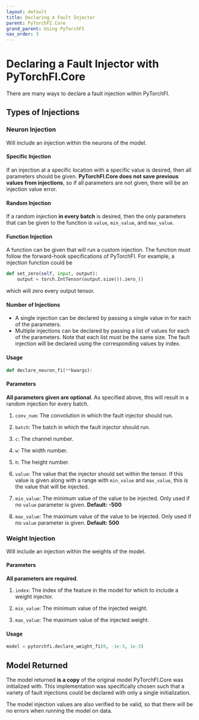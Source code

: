```yaml
---
layout: default
title: Declaring A Fault Injector
parent: PyTorchFI.Core
grand_parent: Using PyTorchFI
nav_order: 3
---
```


# Declaring a Fault Injector with PyTorchFI.Core

There are many ways to declare a fault injection within PyTorchFI.

## Types of Injections

### Neuron Injection

Will include an injection within the neurons of the model.

#### Specific Injection

If an injection at a specific location with a specific value is desired, then all parameters should be given. **PyTorchFI.Core does not save previous values from injections**, so if all parameters are not given, there will be an injection value error.

#### Random Injection

If a random injection **in every batch** is desired, then the only parameters that can be given to the function is `value`, `min_value`, and `max_value`.

#### Function Injection

A function can be given that will run a custom injection. The function must follow the forward-hook specifications of PyTorchFI. For example, a injection function could be

```python
def set_zero(self, input, output):
    output = torch.IntTensor(output.size()).zero_()
```

which will zero every output tensor.

#### Number of Injections

- A single injection can be declared by passing a single value in for each of the parameters.
- Multiple injections can be declared by passing a list of values for each of the parameters. Note that each list must be the same size. The fault injection will be declared using the corresponding values by index.

#### Usage

```python
def declare_neuron_fi(**kwargs):
```

#### Parameters

**All parameters given are optional**. As specified above, this will result in a random injection for every batch.

1. `conv_num`: The convolution in which the fault injector should run.

2. `batch`: The batch in which the fault injector should run.

3. `c`: The channel number.

4. `w`: The width number.

5. `h`: The height number.

6. `value`: The value that the injector should set within the tensor. If this value is given along with a range with `min_value` and `max_value`, this is the value that will be injected.

7. `min_value`: The minimum value of the value to be injected. Only used if no `value` parameter is given. **Default: -500**

8. `max_value`: The maximum value of the value to be injected. Only used if no `value` parameter is given. **Default: 500**

### Weight Injection

Will include an injection within the weights of the model.

#### Parameters

**All parameters are required**.

1. `index`: The index of the feature in the model for which to include a weight injector.

2. `min_value`: The minimum value of the injected weight.

3. `max_value`: The maximum value of the injected weight.

#### Usage

```python
model = pytorchfi.declare_weight_fi(0, -1e-3, 1e-3)
```

## Model Returned

The model returned **is a copy** of the original model PyTorchFI.Core was initialized with. This implementation was specifically chosen such that a variety of fault injections could be declared with only a single initialization.

The model injection values are also verified to be valid, so that there will be no errors when running the model on data.
